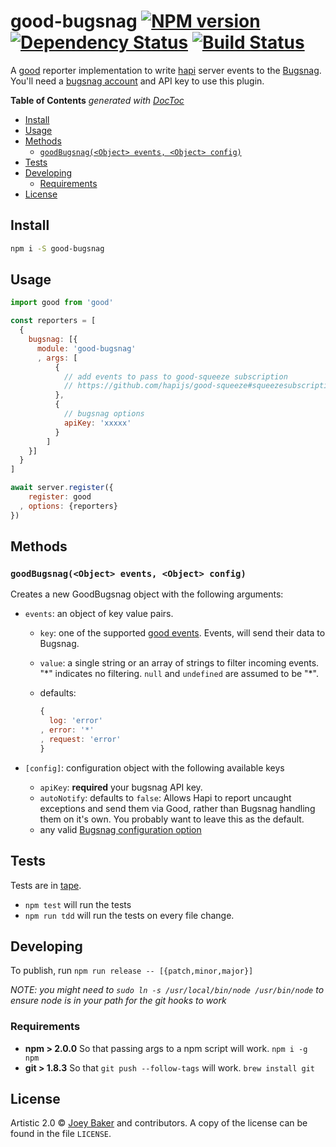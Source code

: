 # good-bugsnag [![NPM version][npm-image]][npm-url] [![Dependency Status][daviddm-url]][daviddm-image] [![Build Status][travis-image]][travis-url]

A [good](https://github.com/hapijs/good) reporter implementation to write [hapi](http://hapijs.com/) server events to the [Bugsnag](https://bugsnag.com). You'll need a [bugsnag account](https://bugsnag.com/user/new) and API key to use this plugin.

<!-- START doctoc generated TOC please keep comment here to allow auto update -->
<!-- DON'T EDIT THIS SECTION, INSTEAD RE-RUN doctoc TO UPDATE -->
**Table of Contents**  *generated with [DocToc](http://doctoc.herokuapp.com/)*

- [Install](#install)
- [Usage](#usage)
- [Methods](#methods)
  - [`goodBugsnag(<Object> events, <Object> config)`](#goodbugsnagobject-events-object-config)
- [Tests](#tests)
- [Developing](#developing)
  - [Requirements](#requirements)
- [License](#license)

<!-- END doctoc generated TOC please keep comment here to allow auto update -->

## Install

```sh
npm i -S good-bugsnag
```


## Usage

```js
import good from 'good'

const reporters = [
  {
    bugsnag: [{
      module: 'good-bugsnag'
      , args: [
          {
            // add events to pass to good-squeeze subscription
            // https://github.com/hapijs/good-squeeze#squeezesubscriptionevents
          },
          {
            // bugsnag options
            apiKey: 'xxxxx'
          }
        ]
    }]
  }
]

await server.register({
    register: good
  , options: {reporters}
})
```

## Methods
### `goodBugsnag(<Object> events, <Object> config)`
Creates a new GoodBugsnag object with the following arguments:

- `events`: an object of key value pairs.
  - `key`: one of the supported [good events](https://github.com/hapijs/good). Events, will send their data to Bugsnag.
  - `value`: a single string or an array of strings to filter incoming events. "\*" indicates no filtering. `null` and `undefined` are assumed to be "\*".
  - defaults:

      ```js
      {
        log: 'error'
      , error: '*'
      , request: 'error'
      }
      ```

- `[config]`: configuration object with the following available keys
  - `apiKey`: **required** your bugsnag API key.
  - `autoNotify`: defaults to `false`: Allows Hapi to report uncaught exceptions and send them via Good, rather than Bugsnag handling them on it's own. You probably want to leave this as the default.
  - any valid [Bugsnag configuration option](https://bugsnag.com/docs/notifiers/node#configuration)

## Tests
Tests are in [tape](https://github.com/substack/tape).


* `npm test` will run the tests
* `npm run tdd` will run the tests on every file change.

## Developing
To publish, run `npm run release -- [{patch,minor,major}]`

_NOTE: you might need to `sudo ln -s /usr/local/bin/node /usr/bin/node` to ensure node is in your path for the git hooks to work_

### Requirements
* **npm > 2.0.0** So that passing args to a npm script will work. `npm i -g npm`
* **git > 1.8.3** So that `git push --follow-tags` will work. `brew install git`

## License

Artistic 2.0 © [Joey Baker](http://byjoeybaker.com) and contributors. A copy of the license can be found in the file `LICENSE`.


[npm-url]: https://npmjs.org/package/good-bugsnag
[npm-image]: https://badge.fury.io/js/good-bugsnag.svg
[travis-url]: https://travis-ci.org/joeybaker/good-bugsnag
[travis-image]: https://travis-ci.org/joeybaker/good-bugsnag.svg?branch=master
[daviddm-url]: https://david-dm.org/joeybaker/good-bugsnag.svg?theme=shields.io
[daviddm-image]: https://david-dm.org/joeybaker/good-bugsnag
